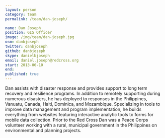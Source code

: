 ```yaml
---
layout: person
category: team
permalink: /team/dan-joseph/

name: Dan Joseph
position: GIS Officer
image: /img/team/dan-joseph.jpg
osm: danbjoseph
twitter: danbjoseph
github: danbjoseph
skype: danielbjoseph
email: daniel.joseph@redcross.org
start: 2013-06-10
end:
published: true
---
```


Dan assists with disaster response and provides support to long term recovery and resilience programs. In addition to remotely supporting during numerous disasters, he has deployed to responses in the Philippines, Vanuatu, Canada, Haiti, Dominica, and Mozambique. Specializing in tools to improve data management and program implementation, he builds everything from websites featuring interactive analytic tools to forms for mobile data collection. Prior to the Red Cross Dan was a Peace Corps volunteer working with a rural, municipal government in the Philippines on environmental and planning projects.
